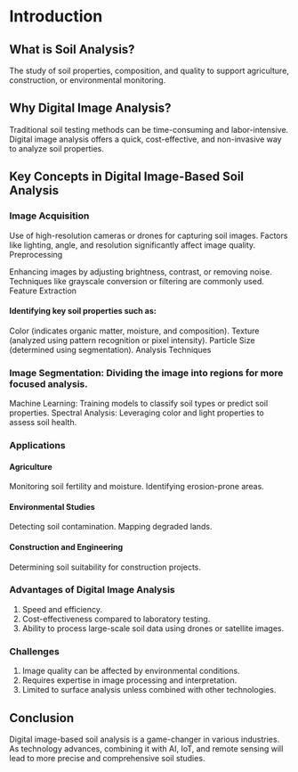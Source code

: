 # Introduction

## What is Soil Analysis?
The study of soil properties, composition, and quality to support agriculture, construction, or environmental monitoring.

## Why Digital Image Analysis?
Traditional soil testing methods can be time-consuming and labor-intensive. Digital image analysis offers a quick, cost-effective, and non-invasive way to analyze soil properties.

## Key Concepts in Digital Image-Based Soil Analysis

### Image Acquisition

Use of high-resolution cameras or drones for capturing soil images.
Factors like lighting, angle, and resolution significantly affect image quality.
Preprocessing

Enhancing images by adjusting brightness, contrast, or removing noise.
Techniques like grayscale conversion or filtering are commonly used.
Feature Extraction

#### Identifying key soil properties such as:
Color (indicates organic matter, moisture, and composition).
Texture (analyzed using pattern recognition or pixel intensity).
Particle Size (determined using segmentation).
Analysis Techniques

### Image Segmentation: Dividing the image into regions for more focused analysis.
Machine Learning: Training models to classify soil types or predict soil properties.
Spectral Analysis: Leveraging color and light properties to assess soil health.

### Applications

#### Agriculture

Monitoring soil fertility and moisture.
Identifying erosion-prone areas.

#### Environmental Studies

Detecting soil contamination.
Mapping degraded lands.

#### Construction and Engineering

Determining soil suitability for construction projects.

### Advantages of Digital Image Analysis
1) Speed and efficiency.
2) Cost-effectiveness compared to laboratory testing.
3) Ability to process large-scale soil data using drones or satellite images.

### Challenges
1) Image quality can be affected by environmental conditions.
3) Requires expertise in image processing and interpretation.
3) Limited to surface analysis unless combined with other technologies.

## Conclusion
Digital image-based soil analysis is a game-changer in various industries. As technology advances, combining it with AI, IoT, and remote sensing will lead to more precise and comprehensive soil studies.
